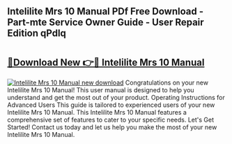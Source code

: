 ## Intelilite Mrs 10 Manual PDf Free Download - Part-mte Service Owner Guide - User Repair Edition qPdlq

# <h2><a href="http://cf16219.oget.top/?id=Intelilite+Mrs+10+Manual">🔗Download New 👉🔴 Intelilite Mrs 10 Manual</a></h2>

[![Intelilite Mrs 10 Manual new download](https://i.imgur.com/5g1atiW.png)](http://cf16219.oget.top/?id=Intelilite+Mrs+10+Manual)
Congratulations on your new Intelilite Mrs 10 Manual! This user manual is designed to help you understand and get the most out of your product. Operating Instructions for Advanced Users This guide is tailored to experienced users of your new Intelilite Mrs 10 Manual. This Intelilite Mrs 10 Manual features a comprehensive set of features to cater to your specific needs. Let's Get Started! Contact us today and let us help you make the most of your new Intelilite Mrs 10 Manual.

